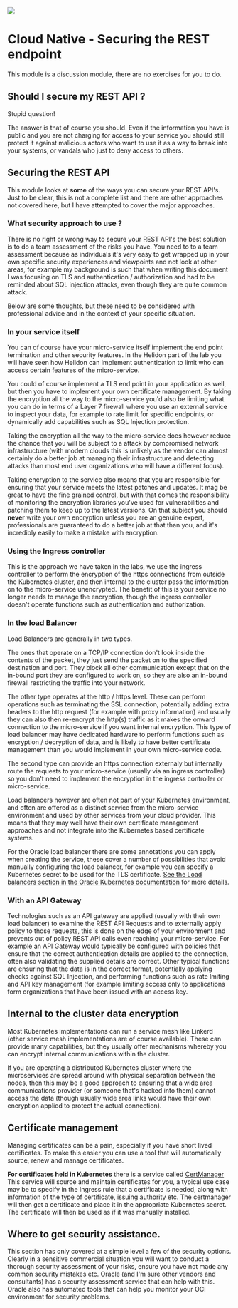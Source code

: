 ![](../../../../common/images/customer.logo2.png)

# Cloud Native - Securing the REST endpoint

This module is a discussion module, there are no exercises for you to do.

## Should I secure my REST API ?

Stupid question! 

The answer is that of course you should. Even if the information you have is public and you are not charging for access to your service you should still protect it against malicious actors who want to use it as a way to break into your systems, or vandals who just to deny access to others.

## Securing the REST API

This module looks at **some** of the ways you can secure your REST API's. Just to be clear, this is not a complete list and there are other approaches not covered here, but I have attempted to cover the major approaches.

### What security approach to use ?

There is no right or wrong way to secure your REST API's the best solution is to do a team assessment of the risks you have. You need to to a team assessment because as individuals it's very easy to get wrapped up in your own specific security experiences and viewpoints and not look at other areas, for example my background is such that when writing this document I was focusing on TLS and authentication / authorization and had to be reminded about SQL injection attacks, even though they are quite common attack.

Below are some thoughts, but these need to be considered with professional advice and in the context of your specific situation.

### In your service itself

You can of course have your micro-service itself implement the end point termination and other security features. In the Helidon part of the lab you will have seen how Helidon can implement authentication to limit who can access certain features of the micro-service.

You could of course implement a TLS end point in your application as well, but then you have to implement your own certificate management. By taking the encryption all the way to the micro-service you'd also be limiting what you can do in terms of a Layer 7 firewall where you use an external service to inspect your data, for example to rate limit for specific endpoints, or dynamically add capabilities such as SQL Injection protection.

Taking the encryption all the way to the micro-service does however reduce the chance that you will be subject to a attack by compromised network infrastructure (with modern clouds this is unlikely as the vendor can almost certainly do a better job at managing their infrastructure and detecting attacks than most end user organizations who will have a different focus).

Taking encryption to the service also means that you are responsible for ensuring that your service meets the latest patches and updates. It mag be great to have the fine grained control, but with that comes the responsibility of monitoring the encryption libraries you've used for vulnerabilities and patching them to keep up to the latest versions. On that subject you should **never** write your own encryption unless you are an genuine expert, professionals are guaranteed to do a better job at that than you, and it's incredibly easily to make a mistake with encryption. 

### Using the Ingress controller

This is the approach we have taken in the labs, we use the ingress controller to perform the encryption of the https connections from outside the Kubernetes cluster, and then internal to the cluster pass the information on to the micro-service unencrypted. The benefit of this is your service no longer needs to manage the encryption, though the ingress controller doesn't operate functions such as authentication and authorization. 

### In the load Balancer

Load Balancers are generally in two types. 

The ones that operate on a TCP/IP connection don't look inside the contents of the packet, they just send the packet on to the specified destination and port. They block all other communication except that on the in-bound port they are configured to work on, so they are also an in-bound firewall restricting the traffic into your network.

The other type operates at the http / https level. These can perform operations such as terminating the SSL connection, potentially adding extra headers to the http request (for example with proxy information) and usually they can also then re-encrypt the http(s) traffic as it makes the onward connection to the micro-service if you want internal encryption. This type of load balancer may have dedicated hardware to perform functions such as encryption / decryption of data, and is likely to have better certificate management than you would implement in your own micro-service code.

The second type can provide an https connection externaly but internally route the requests to your micro-service (usually via an ingress controller) so you don't need to implement the encryption in the ingress controller or micro-service.

Load balancers however are often not part of your Kubernetes environment, and often are offered as a distinct service from the micro-service environment and used by other services from your cloud provider. This means that they may well have their own certificate management approaches and not integrate into the Kubernetes based certificate systems.

For the Oracle load balancer there are some annotations you can apply when creating the service, these cover a number of possibilities that avoid manually configuring the load balancer, for example you can specify a Kubernetes secret to be used for the TLS certificate. [See the Load balancers section in the Oracle Kubernetes documentation](https://docs.cloud.oracle.com/en-us/iaas/Content/ContEng/Tasks/contengcreatingloadbalancer.htm#creatinglbhttps) for more details.

### With an API Gateway

Technologies such as an API gateway are applied (usually with their own load balancer) to examine the REST API Requests and to externally apply policy to those requests, this is done on the edge of your environment and prevents out of policy REST API calls even reaching your micro-service. For example an API Gateway would typically be configured with policies that ensure that the correct authentication details are applied to the connection, often also validating the supplied details are correct. Other typical functions are ensuring that the data is in the correct format, potentially applying checks against SQL Injection, and performing functions such as rate lmiting and API key management (for example limiting access only to applications form organizations that have been issued with an access key.

## Internal to the cluster data encryption

Most Kubernetes implementations can run a service mesh like Linkerd (other service mesh implementations are of course available). These can provide many capabilities, but they usually offer mechanisms whereby you can encrypt internal communications within the cluster.

If you are operating a distributed Kubernetes cluster where the microservices are spread around with physical separation  between the nodes, then this may be a good approach to ensuring that a wide area communications provider (or someone that's hacked into them) cannot access the data (though usually wide area links would have their own encryption applied to protect the actual connection).

## Certificate management

Managing certificates can be a pain, especially if you have short lived certificates. To make this easier you can use a tool that will automatically source, renew and manage certificates.

 **For certificates held in Kubernetes** there is a service called [CertManager](https://cert-manager.io/docs/) This service will source and maintain certificates for you, a typical use case may be to specify in the Ingress rule that a certificate is needed, along with information of the type of certificate, issuing authority etc. The certmanager will then get a certificate and place it in the appropriate Kubernetes secret. The certificate will then be used as if it was manually installed.
 
## Where to get security assistance.

This section has only covered at a simple level a few of the security options. Clearly in a sensitive commercial situation you will want to conduct a thorough security assessment of your risks, ensure you have not made any common security mistakes etc. Oracle (and I'm sure other vendors and consultants) has a security assessment service that can help with this. Oracle also has automated tools that can help you monitor your OCI environment for security problems.